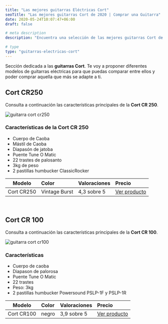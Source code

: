 ```yaml
---
title: "Las mejores guitarras Eléctricas Cort"
seoTitle: "Las mejores guitarras Cort de 2020 | Comprar una Guitarra"
date: 2020-05-24T10:07:47+06:00
draft: false

# meta description
description: "Encuentra una selección de las mejores guitarras Cort de 2020 &#9989;  Compara entre modelos como la Cort cr 250"

# type
type: "guitarras-electricas-cort"
---
```


Sección dedicada a las **guitarras Cort**. Te voy a proponer diferentes modelos de guitarras eléctricas para que puedas comparar entre ellos y poder comprar aquella que más se adapte a ti.

## Cort CR250

Consulta a continuación las características principales de la **Cort CR 250**.

![guitarra cort cr250](../../images/post/cort-cr250.png)

### Características de la Cort CR 250

* Cuerpo de Caoba
* Mástil de Caoba
* Diapasón de jatoba
* Puente Tune O Matic
* 22 trastes de palosanto
* 3kg de peso
* 2 pastillas humbucker ClassicRocker

| Modelo        | Color    | Valoraciones | Precio |      
| ------------- |:-------------|:-------------|:-------------
| Cort CR250 	| Vintage Burst | 4,3 sobre 5 | <a href="https://amzn.to/3essWvn" rel="nofollow" target="_blank">Ver producto</a>

&nbsp;

## Cort CR 100

Consulta a continuación las características principales de la **Cort CR 100**.

![guitarra cort cr100](../../images/post/cort_cr_100_opt.png)

### Características

* Cuerpo de caoba
* Diapason de palorosa
* Puente Tune O Matic
* 22 trastes
* Peso: 3kg
* 2 pastillas humbucker Powersound PSLP-1F y PSLP-1R

| Modelo        | Color    | Valoraciones | Precio |      
| ------------- |:-------------|:-------------|:-------------
| Cort CR100	   	   | negro | 3,9 sobre 5 | <a href="https://amzn.to/2yjOWcd" rel="nofollow" target="_blank">Ver producto</a>